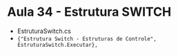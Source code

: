 # Aula 34 - Estrutura SWITCH

* EstruturaSwitch.cs
* `{"Estrutura Switch - Estruturas de Controle", EstruturaSwitch.Executar},`



